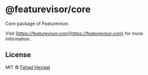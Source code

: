 # @featurevisor/core

Core package of Featurevisor.

Visit [https://featurevisor.com](https://featurevisor.com) for more information.

## License

MIT © [Fahad Heylaal](https://fahad19.com)
